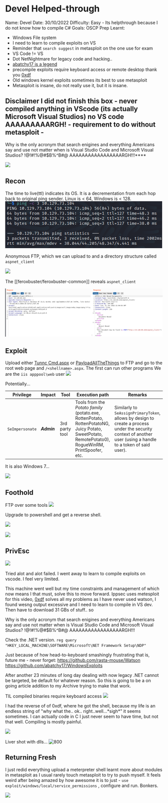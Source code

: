# Devel Helped-through

Name: Devel
Date:  30/10/2022
Difficulty:  Easy  - Its helpthrough because I do not know how to compile C#
Goals:  OSCP Prep
Learnt:
- Windows File system
- I need to learn to compile exploits on VS
- Reminder that `search suggest` in metasploit on the one use for exam 
- VS Code != VS 
- Dot NetNightmare for legacy code and hacking..
- [abatchy17 is a legend](https://github.com/abatchy17/WindowsExploits)
- precompile exploits require keyboard access or remote desktop thank you [0xdf](https://0xdf.gitlab.io/2019/03/05/htb-devel.html)
- Old windows kernel exploits sometimes its best to use metasploit
- Metasploit is insane, do not really use it, but it is insane.

## Disclaimer I did not finish this box - never compiled anything in VScode (its actually Microsoft Visual Studios) no VS code AAAAAAAAARGH! - requirement to do without metasploit -


 Why is the only acronym that search enigines and everything Americans say and use not matter when is Visual Studio Code  and Microsoft Visual Studios? !@!#$!$%@#$B%^B#@ AAAAAAAAAAAAAAAAARGH!!!****


![](welcome.png)

## Recon

The time to live(ttl) indicates its OS. It is a decrementation from each hop back to original ping sender. Linux is < 64, Windows is < 128.
![ping](HackTheBox/Retired-Machines/Devel/Screenshots/ping.png)
	
Anonymous FTP, which we can upload to and a directory structure called `aspnet_client`

![](aspxshellftp.png)

The [[feroxbuster/feroxbuster-common]] reveals `aspnet_client` 

![900](Screenshots/aspnetclient-regular.png)


## Exploit
Upload either [Tunnc Cmd.aspx](https://github.com/tennc/webshell/blob/master/fuzzdb-webshell/asp/cmd.aspx) or [PayloadAllTheThings](https://github.com/swisskyrepo/PayloadsAllTheThings/blob/ba2c02cc3ef3f63df6351aa55509bdac137fb3b8/Upload%20Insecure%20Files/Extension%20ASP/shell.aspx) to FTP and go to the root web page and `/<shellname>.aspx`. The first can run other programs
We are the `iis apppool\web` user
![](whoamiapppool.png)

Potentially...

 Privilege | Impact | Tool | Execution path | Remarks 
 --- | --- | --- | --- | --- 
`SeImpersonate`|  ***Admin*** | 3rd party tool | Tools from the *Potato family* (potato.exe, RottenPotato, RottenPotatoNG, Juicy Potato, SweetPotato, RemotePotato0), RogueWinRM, PrintSpoofer, etc. | Similarly to `SeAssignPrimaryToken`, allows by design to create a process under the security context of another user (using a handle to a token of said user). |

It is also Windows 7...

![](websysteminfo.png)

## Foothold

FTP over some tools
![](ftpoversometools.png)

Upgrade to powershell and get a reverse shell.

![](upgradetopsrev.png)

![](revpsshell.png)

## PrivEsc
   
![](inthebin.png)

Tried alot and alot failed. I went away to learn to compile exploits on vscode. I feel very limited. 

This machine went well but my time constraints and management of which now means I that   must, solve this to move forward. Ippsec uses metesploit for this video, [0xdf](https://0xdf.gitlab.io/2019/03/05/htb-devel.html) solves all my problems as I have never used watson, I found wesng output excessive and I need to learn to compile in VS dev. Then have to download 31 GBs of stuff.. so

Why is the only acronym that search enigines and everything Americans say and use not matter when is Visual Studio Code  and Microsoft Visual Studios? !@!#$!$%@#$B%^B#@ AAAAAAAAAAAAAAAAARGH!!!


Check the .NET version.
`reg query "HKEY_LOCAL_MACHINE\SOFTWARE\Microsoft\NET Framework Setup\NDP"`

Just because of how head-to-keyboard smashingly frustrating that is, future me - never forget:
https://github.com/rasta-mouse/Watson
https://github.com/abatchy17/WindowsExploits

After another 23 minutes of long day dealing with now legacy .NET cannot be targeted, be default for whatever reason. So this is going to be a on going article addition to my Archive trying to make that work. 

TIL compiled binaries require keyboard access
![](wondersoflegacyprecompiledbinaries.png)

I had the reverse of of 0xdf, where he got the shell, because my life is an endless string of "why what the.. ok.. right..well...\*sigh\*" it seems sometimes. I can actually code in C I just never seem to have time, but not that well. Compiling is mostly painful.

![](tryingtobegood.png)

Liver shot with dlls...
![800](dlllibaries.png)

## Returning Fresh

I just redid everything upload a meterpreter shell learnt more about modules in metasploit as I usual rarely touch metasploit to try to push myself. It feels weird after being amazed by how awesome it is to just - `use exploit/windows/local/service_permissions` , configure and run. Bonkers. 

![](meterpreter.png)